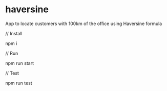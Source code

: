 # haversine
App to locate customers with 100km of the office using Haversine formula

// Install

npm i

// Run

npm run start

// Test

npm run test
